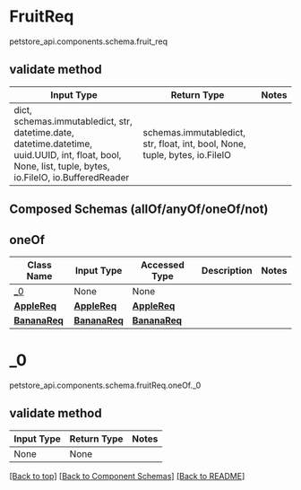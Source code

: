 # FruitReq
petstore_api.components.schema.fruit_req

## validate method
Input Type | Return Type | Notes
------------ | ------------- | -------------
dict, schemas.immutabledict, str, datetime.date, datetime.datetime, uuid.UUID, int, float, bool, None, list, tuple, bytes, io.FileIO, io.BufferedReader | schemas.immutabledict, str, float, int, bool, None, tuple, bytes, io.FileIO |

## Composed Schemas (allOf/anyOf/oneOf/not)
## oneOf
Class Name | Input Type | Accessed Type | Description | Notes
------------- | ------------- | ------------- | ------------- | -------------
[_0](#) | None | None |  |
[**AppleReq**](apple_req.md) | [**AppleReq**](apple_req.md) | [**AppleReq**](apple_req.md) |  |
[**BananaReq**](banana_req.md) | [**BananaReq**](banana_req.md) | [**BananaReq**](banana_req.md) |  |

# _0
petstore_api.components.schema.fruitReq.oneOf._0

## validate method
Input Type | Return Type | Notes
------------ | ------------- | -------------
None | None |

[[Back to top]](#top) [[Back to Component Schemas]](../../../README.md#Component-Schemas) [[Back to README]](../../../README.md)
